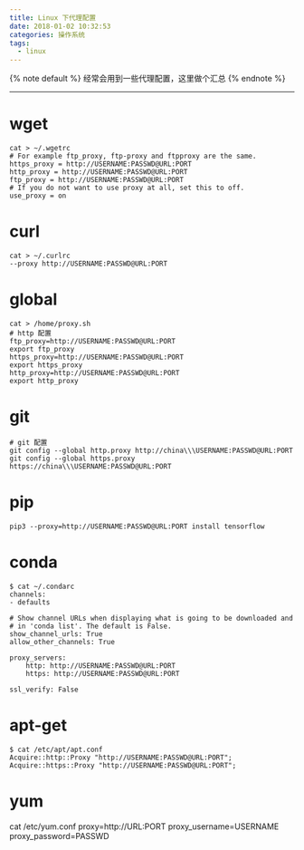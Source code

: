 ```yaml
---
title: Linux 下代理配置
date: 2018-01-02 10:32:53
categories: 操作系统
tags:
  - linux
---
```


<!-- 文章开头都用它了，整齐才好看 -->
{% note default %}
经常会用到一些代理配置，这里做个汇总
{% endnote %}

<!--more-->

---

# wget
```
cat > ~/.wgetrc
# For example ftp_proxy, ftp-proxy and ftpproxy are the same.
https_proxy = http://USERNAME:PASSWD@URL:PORT
http_proxy = http://USERNAME:PASSWD@URL:PORT
ftp_proxy = http://USERNAME:PASSWD@URL:PORT
# If you do not want to use proxy at all, set this to off.
use_proxy = on
```

# curl
```
cat > ~/.curlrc
--proxy http://USERNAME:PASSWD@URL:PORT
```

# global
```
cat > /home/proxy.sh
# http 配置
ftp_proxy=http://USERNAME:PASSWD@URL:PORT
export ftp_proxy
https_proxy=http://USERNAME:PASSWD@URL:PORT
export https_proxy
http_proxy=http://USERNAME:PASSWD@URL:PORT
export http_proxy
```

# git
```
# git 配置
git config --global http.proxy http://china\\\USERNAME:PASSWD@URL:PORT
git config --global https.proxy https://china\\\USERNAME:PASSWD@URL:PORT
```

# pip
```
pip3 --proxy=http://USERNAME:PASSWD@URL:PORT install tensorflow
```

# conda
```
$ cat ~/.condarc
channels:
- defaults

# Show channel URLs when displaying what is going to be downloaded and
# in 'conda list'. The default is False.
show_channel_urls: True
allow_other_channels: True

proxy_servers:
    http: http://USERNAME:PASSWD@URL:PORT
    https: http://USERNAME:PASSWD@URL:PORT

ssl_verify: False
```

# apt-get
```
$ cat /etc/apt/apt.conf
Acquire::http::Proxy "http://USERNAME:PASSWD@URL:PORT";
Acquire::https::Proxy "http://USERNAME:PASSWD@URL:PORT";
```

# yum
cat /etc/yum.conf
proxy=http://URL:PORT
proxy_username=USERNAME
proxy_password=PASSWD
